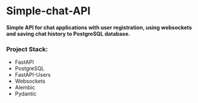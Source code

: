 # Simple-chat-API

**Simple API for chat applications with user registration, using websockets and saving chat history to PostgreSQL database.**

### Project Stack: 
 - FastAPI
 - PostgreSQL
 - FastAPI-Users
 - Websockets
 - Alembic
 - Pydantic
